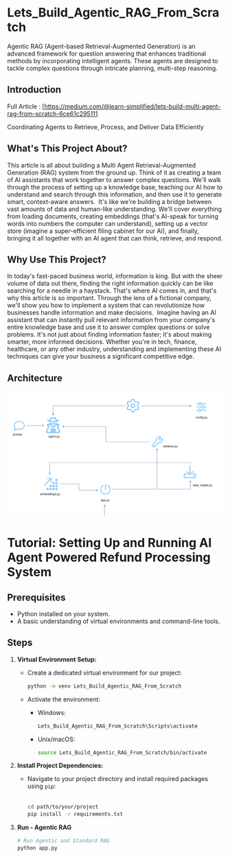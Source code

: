 # Lets_Build_Agentic_RAG_From_Scratch
Agentic RAG (Agent-based Retrieval-Augmented Generation) is an advanced framework for question answering that enhances traditional methods by incorporating intelligent agents. These agents are designed to tackle complex questions through intricate planning, multi-step reasoning.

## Introduction

Full Article : [https://medium.com/@learn-simplified/lets-build-multi-agent-rag-from-scratch-6ce61c295111

Coordinating Agents to Retrieve, Process, and Deliver Data Efficiently

## What's This Project About?
This article is all about building a Multi Agent Retrieval-Augmented Generation (RAG) system from the ground up. Think of it as creating a team of AI assistants that work together to answer complex questions. We'll walk through the process of setting up a knowledge base, teaching our AI how to understand and search through this information, and then use it to generate smart, context-aware answers. 
It's like we're building a bridge between vast amounts of data and human-like understanding. We'll cover everything from loading documents, creating embeddings (that's AI-speak for turning words into numbers the computer can understand), setting up a vector store (imagine a super-efficient filing cabinet for our AI), and finally, bringing it all together with an AI agent that can think, retrieve, and respond.

## Why Use This Project?
In today's fast-paced business world, information is king. But with the sheer volume of data out there, finding the right information quickly can be like searching for a needle in a haystack. That's where AI comes in, and that's why this article is so important. Through the lens of a fictional company, we'll show you how to implement a system that can revolutionize how businesses handle information and make decisions. 
Imagine having an AI assistant that can instantly pull relevant information from your company's entire knowledge base and use it to answer complex questions or solve problems. It's not just about finding information faster; it's about making smarter, more informed decisions. Whether you're in tech, finance, healthcare, or any other industry, understanding and implementing these AI techniques can give your business a significant competitive edge.

## Architecture
![Design Diagram](design_docs/design.png)


# Tutorial: Setting Up and Running AI Agent Powered Refund Processing System

## Prerequisites
- Python installed on your system.
- A basic understanding of virtual environments and command-line tools.

## Steps

1. **Virtual Environment Setup:**
   - Create a dedicated virtual environment for our project:
   
     ```bash
     python -m venv Lets_Build_Agentic_RAG_From_Scratch
     ```
   - Activate the environment:
   
     - Windows:
       ```bash
       Lets_Build_Agentic_RAG_From_Scratch\Scripts\activate
       ```
     - Unix/macOS:
       ```bash
       source Lets_Build_Agentic_RAG_From_Scratch/bin/activate
       ```

2. **Install Project Dependencies:**

   - Navigate to your project directory and install required packages using `pip`:
   
     ```bash
        
     cd path/to/your/project
     pip install -r requirements.txt
     ```

3. **Run - Agentic RAG**


   ```bash 
   # Run Agentic and Standard RAG 
   python app.py
   
   ```





